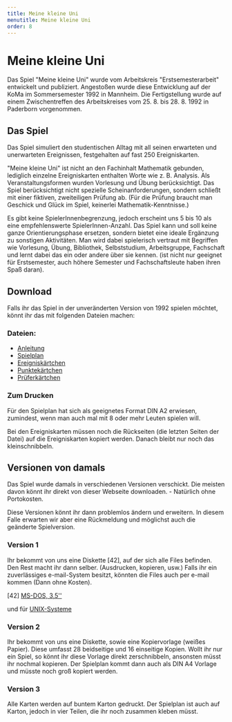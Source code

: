 ```yaml
---
title: Meine kleine Uni
menutitle: Meine kleine Uni
order: 8
---
```


# Meine kleine Uni

Das Spiel "Meine kleine Uni" wurde vom Arbeitskreis "Erstsemesterarbeit" entwickelt und publiziert. Angestoßen wurde diese Entwicklung auf der KoMa im Sommersemester 1992 in Mannheim. Die Fertigstellung wurde auf einem Zwischentreffen des Arbeitskreises vom 25. 8. bis 28. 8. 1992 in Paderborn vorgenommen.

## Das Spiel

Das Spiel simuliert den studentischen Alltag mit all seinen erwarteten und unerwarteten Ereignissen, festgehalten auf fast 250 Ereigniskarten.

"Meine kleine Uni"  ist nicht an den Fachinhalt Mathematik gebunden, lediglich einzelne Ereigniskarten enthalten Worte wie z. B. Analysis. Als Veranstaltungsformen wurden Vorlesung und Übung berücksichtigt. Das Spiel berücksichtigt nicht spezielle  Scheinanforderungen, sondern schließt mit einer fiktiven, zweiteiligen Prüfung ab. (Für die Prüfung braucht man Geschick und Glück im Spiel, keinerlei Mathematik-Kenntnisse.)

Es gibt keine SpielerInnenbegrenzung, jedoch erscheint uns 5 bis 10 als eine empfehlenswerte SpielerInnen-Anzahl.
Das Spiel kann und soll keine ganze Orientierungsphase ersetzen, sondern bietet eine ideale Ergänzung zu sonstigen Aktivitäten. Man wird dabei spielerisch vertraut mit Begriffen wie Vorlesung, Übung, Bibliothek, Selbststudium, Arbeitsgruppe, Fachschaft und lernt dabei das ein oder andere über sie kennen.  (ist nicht nur geeignet für Erstsemester, auch höhere Semester und Fachschaftsleute haben ihren Spaß daran).

## Download

Falls ihr das Spiel in der unveränderten Version von 1992 spielen möchtet, könnt ihr das mit folgenden Dateien machen:

### Dateien:

* [Anleitung](https://file.komapedia.org/Meine_Kleine_Uni_Anleitung.pdf)
* [Spielplan](https://file.komapedia.org/Meine_Kleine_Uni_Plan.pdf)
* [Ereigniskärtchen](https://file.komapedia.org/Meine_Kleine_Uni_Ereignis.pdf)
* [Punktekärtchen](https://file.komapedia.org/Meine_Kleine_Uni_Punkte.pdf)
* [Prüferkärtchen](https://file.komapedia.org/Meine_Kleine_Uni_Profmak.pdf)

### Zum Drucken

Für den Spielplan hat sich als geeignetes Format DIN A2 erwiesen, zumindest, wenn man auch mal mit 8 oder mehr Leuten spielen will.

Bei den Ereigniskarten müssen noch die Rückseiten (die letzten Seiten der Datei) auf die Ereigniskarten kopiert werden. Danach bleibt nur noch das kleinschnibbeln.

## Versionen von damals

Das Spiel wurde damals in verschiedenen Versionen verschickt. Die meisten davon könnt ihr direkt von dieser Webseite downloaden. - Natürlich ohne Portokosten.

Diese Versionen könnt ihr dann problemlos ändern und erweitern. In diesem Falle erwarten wir aber eine Rückmeldung und möglichst auch die geänderte Spielversion.

### Version 1

Ihr bekommt von uns eine Diskette [42], auf der sich alle Files befinden. Den Rest macht ihr dann selber. (Ausdrucken, kopieren, usw.) Falls ihr ein zuverlässiges e-mail-System besitzt, könnten die Files auch per e-mail kommen (Dann ohne Kosten).

[42] [MS-DOS, 3,5''](https://file.komapedia.org/Meine_Kleine_Uni_Dos.zip)

und für [UNIX-Systeme](https://file.komapedia.org/Meine_Kleine_Uni_Versand.zip)

### Version 2

Ihr bekommt von uns eine Diskette, sowie eine Kopiervorlage (weißes Papier). Diese umfasst 28 beidseitige und 16 einseitige Kopien. Wollt ihr nur ein Spiel, so könnt ihr diese Vorlage direkt zerschnibbeln, ansonsten müsst ihr nochmal kopieren. Der Spielplan kommt dann auch als DIN A4 Vorlage und müsste noch groß kopiert werden.

### Version 3

Alle Karten werden auf buntem Karton gedruckt. Der Spielplan ist auch auf Karton, jedoch in vier Teilen, die ihr noch zusammen kleben müsst.
